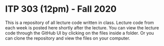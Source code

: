 # ITP 303 (12pm) - Fall 2020
This is a repository of all lecture code written in class. Lecture code from each week is posted here shortly after the lecture. You can view the lecture code through the GitHub UI by clicking on the files inside a folder. Or you can clone the repository and view the files on your computer.

